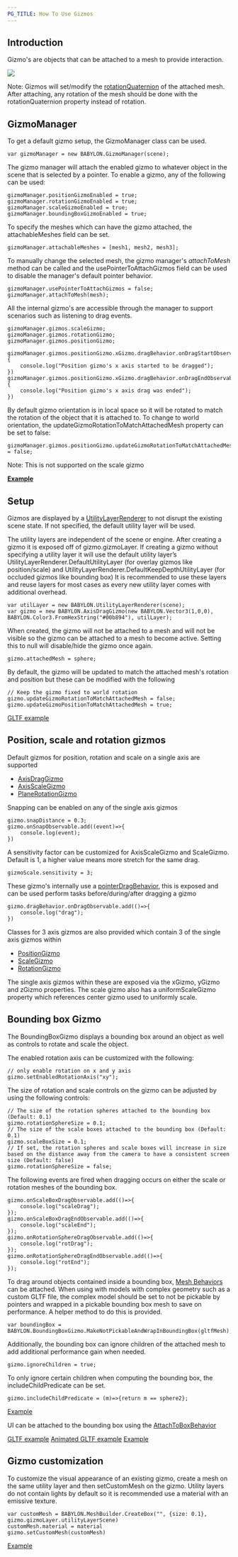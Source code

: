 ```yaml
---
PG_TITLE: How To Use Gizmos
---
```


## Introduction

Gizmo's are objects that can be attached to a mesh to provide interaction.

![](/img/how_to/gui/gizmos.png)

Note: Gizmos will set/modify the [rotationQuaternion](/features/Position,_Rotation,_Scaling) of the attached mesh. After attaching, any rotation of the mesh should be done with the rotationQuaternion property instead of rotation.

## GizmoManager
To get a default gizmo setup, the GizmoManager class can be used.
```
var gizmoManager = new BABYLON.GizmoManager(scene);
```
The gizmo manager will attach the enabled gizmo to whatever object in the scene that is selected by a pointer. To enable a gizmo, any of the following can be used:
```
gizmoManager.positionGizmoEnabled = true;
gizmoManager.rotationGizmoEnabled = true;
gizmoManager.scaleGizmoEnabled = true;
gizmoManager.boundingBoxGizmoEnabled = true;
```
To specify the meshes which can have the gizmo attached, the attachableMeshes field can be set.
```
gizmoManager.attachableMeshes = [mesh1, mesh2, mesh3];
```
To manually change the selected mesh, the gizmo manager's *attachToMesh* method can be called and the usePointerToAttachGizmos field can be used to disable the manager's default pointer behavior.
```
gizmoManager.usePointerToAttachGizmos = false;
gizmoManager.attachToMesh(mesh);
```

All the internal gizmo's are accessible through the manager to support scenarios such as listening to drag events.
```
gizmoManager.gizmos.scaleGizmo;
gizmoManager.gizmos.rotationGizmo;
gizmoManager.gizmos.positionGizmo;

gizmoManager.gizmos.positionGizmo.xGizmo.dragBehavior.onDragStartObservable.add(()=>{
    console.log("Position gizmo's x axis started to be dragged");
})
gizmoManager.gizmos.positionGizmo.xGizmo.dragBehavior.onDragEndObservable.add(()=>{
    console.log("Position gizmo's x axis drag was ended");
})
```

By default gizmo orientation is in local space so it will be rotated to match the rotation of the object that it is attached to. To change to world orientation, the updateGizmoRotationToMatchAttachedMesh property can be set to false:
```
gizmoManager.gizmos.positionGizmo.updateGizmoRotationToMatchAttachedMesh = false;
```
Note: This is not supported on the scale gizmo

[**Example**](https://www.babylonjs-playground.com/#4TBMBR#33)
## Setup

Gizmos are displayed by a [UtilityLayerRenderer](/How_To/UtilityLayerRenderer) to not disrupt the existing scene state. If not specified, the default utility layer will be used.

The utility layers are independent of the scene or engine. After creating a gizmo it is exposed off of gizmo.gizmoLayer. If creating a gizmo without specifying a utility layer it will use the default utility layer’s UtilityLayerRenderer.DefaultUtilityLayer (for overlay gizmos like position/scale) and UtilityLayerRenderer.DefaultKeepDepthUtilityLayer (for occluded gizmos like bounding box) It is recommended to use these layers and reuse layers for most cases as every new utility layer comes with additional overhead.

```
var utilLayer = new BABYLON.UtilityLayerRenderer(scene);
var gizmo = new BABYLON.AxisDragGizmo(new BABYLON.Vector3(1,0,0), BABYLON.Color3.FromHexString("#00b894"), utilLayer);
```
When created, the gizmo will not be attached to a mesh and will not be visible so the gizmo can be attached to a mesh to become active. Setting this to null will disable/hide the gizmo once again.
```
gizmo.attachedMesh = sphere;
```
By default, the gizmo will be updated to match the attached mesh's rotation and position but these can be modified with the following
```
// Keep the gizmo fixed to world rotation
gizmo.updateGizmoRotationToMatchAttachedMesh = false;
gizmo.updateGizmoPositionToMatchAttachedMesh = true;
```
[GLTF example](https://playground.babylonjs.com/#8GY6J8#20)
## Position, scale and rotation gizmos

Default gizmos for position, rotation and scale on a single axis are supported

 - [AxisDragGizmo](https://www.babylonjs-playground.com/#31M2AP#9)
 - [AxisScaleGizmo](https://www.babylonjs-playground.com/#31M2AP#10)
 - [PlaneRotationGizmo](https://www.babylonjs-playground.com/#31M2AP#11)

Snapping can be enabled on any of the single axis gizmos

```
gizmo.snapDistance = 0.3;
gizmo.onSnapObservable.add((event)=>{
    console.log(event);
})
```

A sensitivity factor can be customized for AxisScaleGizmo and ScaleGizmo. Default is 1, a higher value means more stretch for the same drag.
```
gizmoScale.sensitivity = 3;
```

These gizmo's internally use a [pointerDragBehavior](/How_To/MeshBehavior), this is exposed and can be used perform tasks before/during/after dragging a gizmo
```
gizmo.dragBehavior.onDragObservable.add(()=>{
    console.log("drag");
})
```

Classes for 3 axis gizmos are also provided which contain 3 of the single axis gizmos within 

 - [PositionGizmo](https://www.babylonjs-playground.com/#31M2AP#6)
 - [ScaleGizmo](https://www.babylonjs-playground.com/#31M2AP#8)
 - [RotationGizmo](https://www.babylonjs-playground.com/#31M2AP#7)

The single axis gizmos within these are exposed via the xGizmo, yGizmo and zGizmo properties. The scale gizmo also has a uniformScaleGizmo property which references center gizmo used to uniformly scale.

## Bounding box Gizmo

The BoundingBoxGizmo displays a bounding box around an object as well as controls to rotate and scale the object.

The enabled rotation axis can be customized with the following:
```
// only enable rotation on x and y axis
gizmo.setEnabledRotationAxis("xy");
```

The size of rotation and scale controls on the gizmo can be adjusted by using the following controls:
```
// The size of the rotation spheres attached to the bounding box (Default: 0.1)
gizmo.rotationSphereSize = 0.1;
// The size of the scale boxes attached to the bounding box (Default: 0.1)
gizmo.scaleBoxSize = 0.1;
// If set, the rotation spheres and scale boxes will increase in size based on the distance away from the camera to have a consistent screen size (Default: false)
gizmo.rotationSphereSize = false;
```

The following events are fired when dragging occurs on either the scale or rotation meshes of the bounding box.
```
gizmo.onScaleBoxDragObservable.add(()=>{
    console.log("scaleDrag");
});
gizmo.onScaleBoxDragEndObservable.add(()=>{
    console.log("scaleEnd");
});
gizmo.onRotationSphereDragObservable.add(()=>{
    console.log("rotDrag");
});
gizmo.onRotationSphereDragEndObservable.add(()=>{
    console.log("rotEnd");
});
```

To drag around objects contained inside a bounding box, [Mesh Behaviors](/How_To/MeshBehavior) can be attached.
When using with models with complex geometry such as a custom GLTF file, the complex model should be set to not be pickable by pointers and wrapped in a pickable bounding box mesh to save on performance. A helper method to do this is provided.
```
var boundingBox = BABYLON.BoundingBoxGizmo.MakeNotPickableAndWrapInBoundingBox(gltfMesh);
```

Additionally, the bounding box can ignore children of the attached mesh to add additional performance gain when needed.
```
gizmo.ignoreChildren = true;
```

To only ignore certain children when computing the bounding box, the includeChildPredicate can be set.
```
gizmo.includeChildPredicate = (m)=>{return m == sphere2};
```
[Example](https://www.babylonjs-playground.com/#SG9ZZB)


UI can be attached to the bounding box using the [AttachToBoxBehavior](/How_To/MeshBehavior)

[GLTF example](https://playground.babylonjs.com/#8GY6J8#20)
[Animated GLTF example](https://playground.babylonjs.com/#6E4LSB#15)
[Example](https://www.babylonjs-playground.com/#DEYAQ5#47)

## Gizmo customization

To customize the visual appearance of an existing gizmo, create a mesh on the same utility layer and then setCustomMesh on the gizmo. Utility layers do not contain lights by default so it is recommended use a material with an emissive texture.
```
var customMesh = BABYLON.MeshBuilder.CreateBox("", {size: 0.1}, gizmo.gizmoLayer.utilityLayerScene)
customMesh.material = material
gizmo.setCustomMesh(customMesh)
```
[Example](https://playground.babylonjs.com/#7KX2R8#133)

